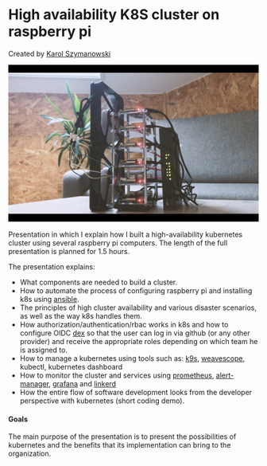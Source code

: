 # High availability K8S cluster on raspberry pi
Created by [Karol Szymanowski](https://www.linkedin.com/in/karol-sz/)

![Cluster image](media/images/cluster.jpg)

Presentation in which I explain how I built a high-availability kubernetes cluster using several raspberry pi computers.
The length of the full presentation is planned for 1.5 hours.

The presentation explains:
- What components are needed to build a cluster.
- How to automate the process of configuring raspberry pi and installing k8s using [ansible](https://www.ansible.com/).
- The principles of high cluster availability and various disaster scenarios, as well as the way k8s handles them.
- How authorization/authentication/rbac works in k8s and how to configure OIDC [dex](https://github.com/dexidp/dex) so that the user can log in via github (or any other provider) and receive the appropriate roles depending on which team he is assigned to.
- How to manage a kubernetes using tools such as: [k9s](https://github.com/derailed/k9s), [weavescope](https://github.com/weaveworks/scope), kubectl, kubernetes dashboard
- How to monitor the cluster and services using [prometheus](https://prometheus.io/), [alert-manager](https://prometheus.io/docs/alerting/latest/alertmanager/), [grafana](https://grafana.com/) and [linkerd](https://linkerd.io/2/overview/)
- How the entire flow of software development looks from the developer perspective with kubernetes (short coding demo).

#### Goals

The main purpose of the presentation is to present the possibilities of kubernetes
and the benefits that its implementation can bring to the organization.
